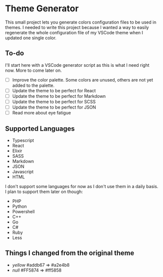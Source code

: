 # Theme Generator

This small project lets you generate colors configuration files to be used in themes. I needed to write this project because I wanted a way to easily regenerate the whole configuration file of my VSCode theme when I updated one single color.

## To-do

I'll start here with a VSCode generator script as this is what I need right now. More to come later on.

- [ ] Improve the color palette. Some colors are unused, others are not yet added to the palette.
- [ ] Update the theme to be perfect for React
- [ ] Update the theme to be perfect for Markdown
- [ ] Update the theme to be perfect for SCSS
- [ ] Update the theme to be perfect for JSON
- [ ] Read more about eye fatigue

## Supported Languages

- Typescript
- React
- Elixir
- SASS
- Markdown
- JSON
- Javascript
- HTML

I don't support some languages for now as I don't use them in a daily basis. I plan to support them later on though:

- PHP
- Python
- Powershell
- C++
- Go
- C#
- Ruby
- Less

## Things I changed from the original theme

- _yellow_ #addb67 => #a2e4b8
- _null_ #FF5874 => #ff5858
